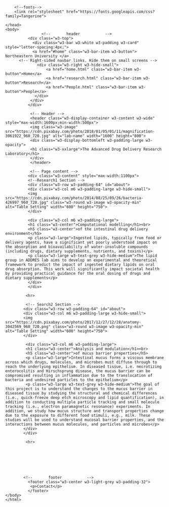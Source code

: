 <!DOCTYPE html>
<!--
         Advanced Lan
         Filename: Home.html 
      
         Author: Savannah Lin
         Date:  Jan 26, 2018
        -->
<html lang="en">
    <head>
        <meta charset="UTF-8">
        <meta http-equiv="X-UA-Compatible" content="ie-edge">
        <meta name="viewport" content="width=device-width, initial-scale=1">
        <link rel="stylesheet" href="https://www.w3schools.com/w3css/4/w3.css">
        <!--css-->
        <link rel="stylesheet" href="file:///Users/other/Documents/Lab/home.css">
        <link rel="stylesheet" href="https://github.com/Savannahwang/images.git">
        <!--jquery-->
        <script type="text/javascript" src="http://cdnjs.cloudflare.com/ajax/libs/jquery/2.1.1/jquery.min.js"></script> 

        <!--fonts-->
        <link rel="stylesheet" href="https://fonts.googleapis.com/css?family=Tangerine">

    </head>
    <body> 
                    <!--       header           -->
              <div class="w3-top">
                <div class="w3-bar w3-white w3-padding w3-card" style="letter-spacing:4px;">
                <a href="#home" class="w3-bar-item w3-button"> Northeastern University </a>
          <!-- Right-sided navbar links. Hide them on small screens -->
                  <div class="w3-right w3-hide-small">
                      <a href="home.html" class="w3-bar-item w3-button">Home</a>
                      <a href="research.html" class="w3-bar-item w3-button">Research</a>
                      <a href="People.html" class="w3-bar-item w3-button">People</a>
                 </div>
               </div>
              </div>
               
               <!-- Header -->
               <header class="w3-display-container w3-content w3-wide" style="max-width:1600px;min-width:500px">
               <img class="w3-image" src="https://cdn.pixabay.com/photo/2018/01/05/01/11/magnification-3061922_960_720.jpg" alt="lab-name" width="1600" height="800">
               <div class="w3-display-bottomleft w3-padding-large w3-opacity">
               <h1 class="w3-xxlarge">The Advanced Drug Delivery Research Laboratory</h1>
               </div>
               </header>

               <!-- Page content -->
              <div class="w3-content" style="max-width:1100px">
              <!--Research1 Section -->
              <div class="w3-row w3-padding-64" id="about">
              <div class="w3-col m6 w3-padding-large w3-hide-small">
              <img src="https://cdn.pixabay.com/photo/2014/08/25/09/26/bacteria-426997_960_720.jpg" class="w3-round w3-image w3-opacity-min" alt="Table Setting" width="600" height="750">
              </div>

              <div class="w3-col m6 w3-padding-large">
              <h1 class="w3-center">Computational modelling</h1><br>
              <h5 class="w3-center">of the intestinal drug delivery environment</h5>
              <p class="w3-large">Ingested lipids, typically from food or delivery agents, have a significant yet poorly understood impact on the absorption and bioavailability of water-insoluble compounds (including drugs, dietary supplements, nutrients, and toxins)</p>
              <p class="w3-large w3-text-grey w3-hide-medium">The lipid group in ADDRES lab aims to develop an experimental and theoretical framework to predict the impact of ingested dietary lipids on oral drug absorption. This work will significantly impact societal health by providing practical guidance for the oral dosing of drugs and dietary supplements</p>
              </div>
              </div>
  
             <hr>

             <!-- Search2 Section -->
            <div class="w3-row w3-padding-64" id="about">
            <div class="w3-col m6 w3-padding-large w3-hide-small">
            <img src="https://cdn.pixabay.com/photo/2017/12/27/12/28/anatomy-3042569_960_720.png" class="w3-round w3-image w3-opacity-min" alt="Table Setting" width="600" height="750">
            </div>

             <div class="w3-col m6 w3-padding-large">
             <h1 class="w3-center">Analysis and modulation</h1><br>
             <h5 class="w3-center">of mucus barrier properties</h5>
             <p class="w3-large">Intestinal mucus forms a viscous membrane across which drugs, molecules, and microbes must diffuse through to reach the underlying epithelium. In diseased tissue, i.e. necrotizing enterocolitis and Hirschsprung disease, the mucus barrier can be compromised resulting in inflammation due to the translocation of bacteria and undesired particles to the epithelium</p>
             <p class="w3-large w3-text-grey w3-hide-medium">The goal of this project is to understand the changes to the mucus barrier in diseased tissue by studying the structural and chemical differences (i.e., quick-freeze deep etch microscopy and lipid quantification), in addition to conducting multiple particle tracking and small molecule tracking (i.e., electron paramagnetic resonance) experiments. In addition, we study how mucus structure and transport properties change due to the exposure to different food stimuli, e.g., milk. These studies will be used to understand mucosal barrier properties, and the interactions between mucus molecules, and particles and microbes</p>
            </div>
            </div>
  
             <hr>



                    


                 
            <!--       footer           -->
              <footer class="w3-center w3-light-grey w3-padding-32">
               <p>Contact</p>
              </footer>
    </body>   
    </html>
